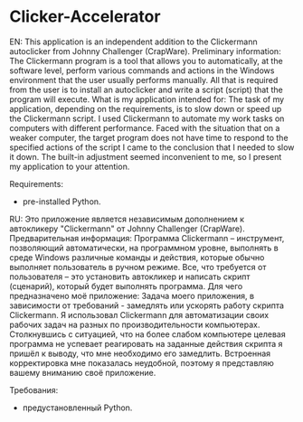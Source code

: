 # Clicker-Accelerator
EN:
This application is an independent addition to the Clickermann autoclicker from Johnny Challenger (CrapWare).
Preliminary information:
The Clickermann program is a tool that allows you to automatically, at the software level, perform various commands and actions in the Windows environment that the user usually performs manually. All that is required from the user is to install an autoclicker and write a script (script) that the program will execute.
What is my application intended for:
The task of my application, depending on the requirements, is to slow down or speed up the Clickermann script.
I used Clickermann to automate my work tasks on computers with different performance.
Faced with the situation that on a weaker computer, the target program does not have time to respond to the specified actions of the script
I came to the conclusion that I needed to slow it down.
The built-in adjustment seemed inconvenient to me, so I present my application to your attention.

Requirements:
- pre-installed Python.

RU:
Это приложение является независимым дополнением к автокликеру "Clickermann" от Johnny Challenger (CrapWare).
Предварительная информация:
Программа Clickermann – инструмент, позволяющий автоматически, на программном уровне, выполнять в среде Windows различные команды и действия, которые обычно выполняет пользователь в ручном режиме. Все, что требуется от пользователя – это установить автокликер и написать скрипт (сценарий), который будет выполнять программа.
Для чего предназначено моё приложение:
Задача моего приложения, в зависимости от требований - замедлять или ускорять работу скрипта Clickermann.
Я использовал Clickermann для автоматизации своих рабочих задач на разных по производительности компьютерах. 
Столкнувшись с ситуацией, что на более слабом компьютере целевая программа не успевает реагировать на заданные действия скрипта
я пришёл к выводу, что мне необходимо его замедлить.
Встроенная корректировка мне показалась неудобной, поэтому я представляю вашему вниманию своё приложение.

Требования:
- предустановленный Python.
